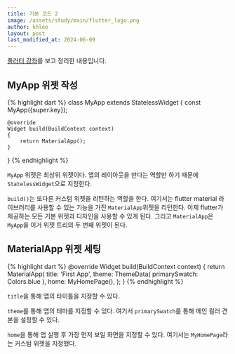 ```yaml
---
title: 기본 코드 2
image: /assets/study/main/flutter_logo.png
author: khlee
layout: post
last_modified_at: 2024-06-09
---
```


[플러터 강좌](https://youtu.be/bapuCsJXBdc)를 보고 정리한 내용입니다.

## MyApp 위젯 작성

{% highlight dart %}
class MyApp extends StatelessWidget
{
	const MyApp({super.key});

	@override
	Widget build(BuildContext context)
	{
		return MaterialApp();
	}
}
{% endhighlight %}

`MyApp` 위젯은 최상위 위젯이다. 앱의 레이아웃을 만다는 역할만 하기 때문에 `StatelessWidget`으로 지정한다.

`build()`는 또다른 커스텀 위젯을 리턴하는 역할을 한다. 여기서는 flutter material 라이브러리를 사용할 수 있는 기능을 가진 `MaterialApp`위젯을 리턴한다. 이제 flutter가 제공하는 모든 기본 위젯과 디자인을 사용할 수 있게 된다. 그리고 `MaterialApp`은 `MyApp`을 이거 위젯 트리의 두 번째 위젯이 된다.

## MaterialApp 위젯 세팅

{% highlight dart %}
@override
Widget build(BuildContext context)
{
	return MaterialApp(
		title: 'First App',
		theme: ThemeData(
			primarySwatch: Colors.blue
		),
		home: MyHomePage(),
	);
}
{% endhighlight %}

`title`을 통해 앱의 타이틀을 지정할 수 있다.

`theme`를 통해 앱의 테마를 지정할 수 있다. 여기서 `primarySwatch`를 통해 메인 컬러 견본을 설정할 수 있다.

`home`을 통해 앱 실행 후 가장 먼저 보일 화면을 지정할 수 있다. 여기서는 `MyHomePage`라는 커스텀 위젯을 지정했다.
